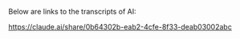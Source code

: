 Below are links to the transcripts of AI:

https://claude.ai/share/0b64302b-eab2-4cfe-8f33-deab03002abc 